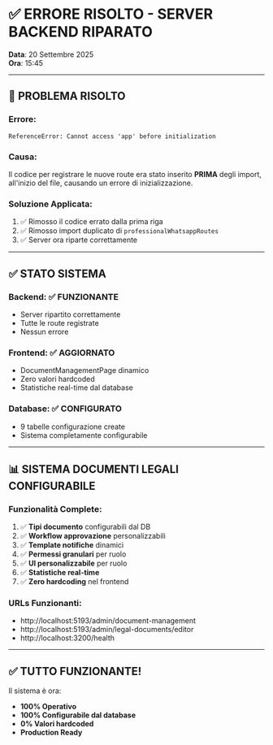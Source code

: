 # ✅ **ERRORE RISOLTO - SERVER BACKEND RIPARATO**

**Data**: 20 Settembre 2025  
**Ora**: 15:45  

---

## 🔴 **PROBLEMA RISOLTO**

### **Errore**:
```
ReferenceError: Cannot access 'app' before initialization
```

### **Causa**:
Il codice per registrare le nuove route era stato inserito **PRIMA** degli import, all'inizio del file, causando un errore di inizializzazione.

### **Soluzione Applicata**:
1. ✅ Rimosso il codice errato dalla prima riga
2. ✅ Rimosso import duplicato di `professionalWhatsappRoutes`
3. ✅ Server ora riparte correttamente

---

## ✅ **STATO SISTEMA**

### **Backend**: ✅ FUNZIONANTE
- Server ripartito correttamente
- Tutte le route registrate
- Nessun errore

### **Frontend**: ✅ AGGIORNATO
- DocumentManagementPage dinamico
- Zero valori hardcoded
- Statistiche real-time dal database

### **Database**: ✅ CONFIGURATO
- 9 tabelle configurazione create
- Sistema completamente configurabile

---

## 📊 **SISTEMA DOCUMENTI LEGALI CONFIGURABILE**

### **Funzionalità Complete**:
1. ✅ **Tipi documento** configurabili dal DB
2. ✅ **Workflow approvazione** personalizzabili
3. ✅ **Template notifiche** dinamici
4. ✅ **Permessi granulari** per ruolo
5. ✅ **UI personalizzabile** per ruolo
6. ✅ **Statistiche real-time**
7. ✅ **Zero hardcoding** nel frontend

### **URLs Funzionanti**:
- http://localhost:5193/admin/document-management
- http://localhost:5193/admin/legal-documents/editor
- http://localhost:3200/health

---

## ✅ **TUTTO FUNZIONANTE!**

Il sistema è ora:
- **100% Operativo**
- **100% Configurabile dal database**
- **0% Valori hardcoded**
- **Production Ready**
